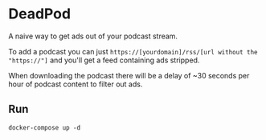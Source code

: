 # DeadPod

A naive way to get ads out of your podcast stream.

To add a podcast you can just `https://[yourdomain]/rss/[url without the "https://"]`
and you'll get a feed containing ads stripped.

When downloading the podcast there will be a delay of ~30 seconds
per hour of podcast content to filter out ads.

## Run

```shell
docker-compose up -d
```
